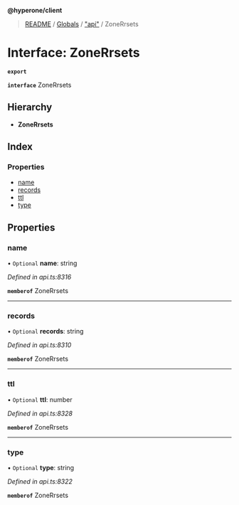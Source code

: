 **@hyperone/client**

> [README](../README.md) / [Globals](../globals.md) / ["api"](../modules/_api_.md) / ZoneRrsets

# Interface: ZoneRrsets

**`export`** 

**`interface`** ZoneRrsets

## Hierarchy

* **ZoneRrsets**

## Index

### Properties

* [name](_api_.zonerrsets.md#name)
* [records](_api_.zonerrsets.md#records)
* [ttl](_api_.zonerrsets.md#ttl)
* [type](_api_.zonerrsets.md#type)

## Properties

### name

• `Optional` **name**: string

*Defined in api.ts:8316*

**`memberof`** ZoneRrsets

___

### records

• `Optional` **records**: string

*Defined in api.ts:8310*

**`memberof`** ZoneRrsets

___

### ttl

• `Optional` **ttl**: number

*Defined in api.ts:8328*

**`memberof`** ZoneRrsets

___

### type

• `Optional` **type**: string

*Defined in api.ts:8322*

**`memberof`** ZoneRrsets
